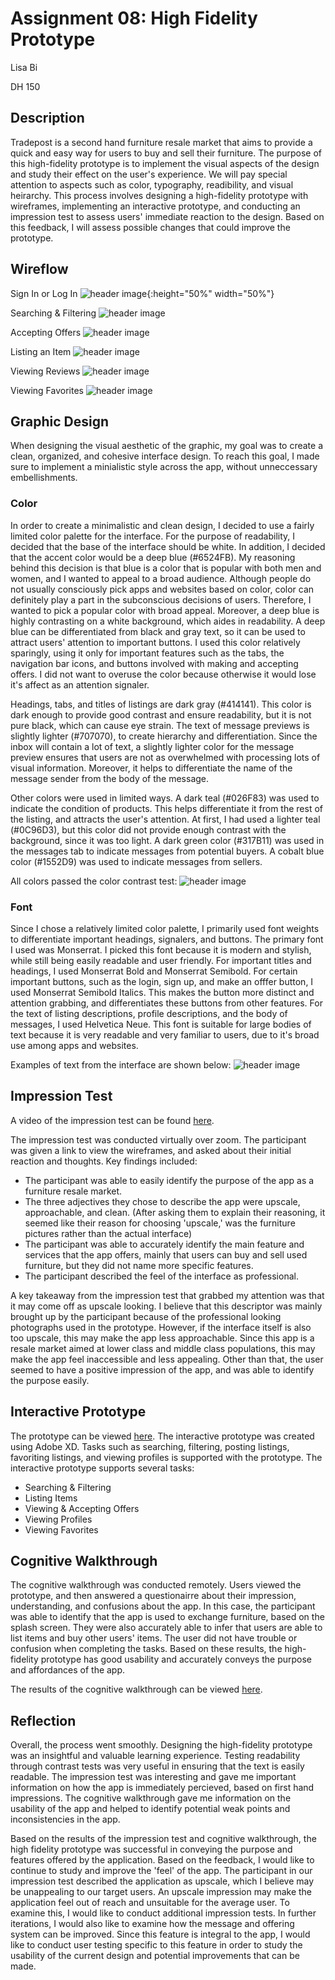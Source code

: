 # Assignment 08: High Fidelity Prototype

Lisa Bi 

DH 150

## Description
Tradepost is a second hand furniture resale market that aims to provide a quick and easy way for users to buy and sell their furniture. The purpose of this high-fidelity prototype is to implement the visual aspects of the design and study their effect on the user's experience. We will pay special attention to aspects such as color, typography, readibility, and visual heirarchy. This process involves designing a high-fidelity prototype with wireframes, implementing an interactive prototype, and conducting an impression test to assess users' immediate reaction to the design. Based on this feedback, I will assess possible changes that could improve the prototype.

## Wireflow

Sign In or Log In
![header image](https://github.com/lisabi-ux/Heuristic-Evaluation/blob/main/hifiwire1.png){:height="50%" width="50%"}

Searching & Filtering
![header image](https://github.com/lisabi-ux/Heuristic-Evaluation/blob/main/hifiwire2.png)

Accepting Offers
![header image](https://github.com/lisabi-ux/Heuristic-Evaluation/blob/main/hifiwire3.png)

Listing an Item
![header image](https://github.com/lisabi-ux/Heuristic-Evaluation/blob/main/hifiwire4.png)

Viewing Reviews
![header image](https://github.com/lisabi-ux/Heuristic-Evaluation/blob/main/hifiwire5.png)

Viewing Favorites
![header image](https://github.com/lisabi-ux/Heuristic-Evaluation/blob/main/hifiwire6.png)


## Graphic Design
When designing the visual aesthetic of the graphic, my goal was to create a clean, organized, and cohesive interface design. To reach this goal, I made sure to implement a minialistic style across the app, without unneccessary embellishments. 

### Color
In order to create a minimalistic and clean design, I decided to use a fairly limited color palette for the interface. For the purpose of readability, I decided that the base of the interface should be white. In addition, I decided that the accent color would be a deep blue (#6524FB). My reasoning behind this decision is that blue is a color that is popular with both men and women, and I wanted to appeal to a broad audience. Although people do not usually consciously pick apps and websites based on color, color can definitely play a part in the subconscious decisions of users. Therefore, I wanted to pick a popular color with broad appeal. Moreover, a deep blue is highly contrasting on a white background, which aides in readability. A deep blue can be differentiated from black and gray text, so it can be used to attract users' attention to important buttons. I used this color relatively sparingly, using it only for important features such as the tabs, the navigation bar icons, and buttons involved with making and accepting offers. I did not want to overuse the color because otherwise it would lose it's affect as an attention signaler. 

Headings, tabs, and titles of listings are dark gray (#414141). This color is dark enough to provide good contrast and ensure readability, but it is not pure black, which can cause eye strain. The text of message previews is slightly lighter (#707070), to create hierarchy and differentiation. Since the inbox will contain a lot of text, a slightly lighter color for the message preview ensures that users are not as overwhelmed with processing lots of visual information. Moreover, it helps to differentiate the name of the message sender from the body of the message. 

Other colors were used in limited ways. A dark teal (#026F83) was used to indicate the condition of products. This helps differentiate it from the rest of the listing, and attracts the user's attention. At first, I had used a lighter teal (#0C96D3), but this color did not provide enough contrast with the background, since it was too light. A dark green color (#317B11) was used in the messages tab to indicate messages from potential buyers. A cobalt blue color (#1552D9) was used to indicate messages from sellers.

All colors passed the color contrast test:
![header image](https://github.com/lisabi-ux/Heuristic-Evaluation/blob/main/contrasttest.png)

### Font 

Since I chose a relatively limited color palette, I primarily used font weights to differentiate important headings, signalers, and buttons. The primary font I used was Monserrat. I picked this font because it is modern and stylish, while still being easily readable and user friendly. For important titles and headings, I used Monserrat Bold and Monserrat Semibold. For certain important buttons, such as the login, sign up, and make an offfer button, I used Monserrat Semibold Italics. This makes the button more distinct and attention grabbing, and differentiates these buttons from other features. For the text of listing descriptions, profile descriptions, and the body of messages, I used Helvetica Neue. This font is suitable for large bodies of text because it is very readable and very familiar to users, due to it's broad use among apps and websites. 

Examples of text from the interface are shown below:
![header image](https://github.com/lisabi-ux/Heuristic-Evaluation/blob/main/fontsamples.png)

## Impression Test
A video of the impression test can be found [here](https://youtu.be/ahjpU1JBLEw).

The impression test was conducted virtually over zoom. The participant was given a link to view the wireframes, and asked about their initial reaction and thoughts. Key findings included:
* The participant was able to easily identify the purpose of the app as a furniture resale market.
* The three adjectives they chose to describe the app were upscale, approachable, and clean. (After asking them to explain their reasoning, it seemed like their reason for choosing 'upscale,' was the furniture pictures rather than the actual interface)
* The participant was able to accurately identify the main feature and services that the app offers, mainly that users can buy and sell used furniture, but they did not name more specific features.
* The participant described the feel of the interface as professional.

A key takeaway from the impression test that grabbed my attention was that it may come off as upscale looking. I believe that this descriptor was mainly brought up by the participant because of the professional looking photographs used in the prototype. However, if the interface itself is also too upscale, this may make the app less approachable. Since this app is a resale market aimed at lower class and middle class populations, this may make the app feel inaccessible and less appealing. Other than that, the user seemed to have a positive impression of the app, and was able to identify the purpose easily.

## Interactive Prototype

The prototype can be viewed [here](https://xd.adobe.com/view/fe671d1e-871f-4a37-ba05-65c8395acb69-ab34/).
The interactive prototype was created using Adobe XD. Tasks such as searching, filtering, posting listings, favoriting listings, and viewing profiles is supported with the prototype. The interactive prototype supports several tasks:

* Searching & Filtering
* Listing Items
* Viewing & Accepting Offers
* Viewing Profiles
* Viewing Favorites

## Cognitive Walkthrough

The cognitive walkthrough was conducted remotely. Users viewed the prototype, and then answered a questionairre about their impression, understanding, and confusions about the app. In this case, the participant was able to identify that the app is used to exchange furniture, based on the splash screen. They were also accurately able to infer that users are able to list items and buy other users' items. The user did not have trouble or confusion when completing the tasks. Based on these results, the high-fidelity prototype has good usability and accurately conveys the purpose and affordances of the app. 

The results of the cognitive walkthrough can be viewed [here](https://docs.google.com/document/d/1CczkDfdihYl4FNvXsWe01qWSystnx5YN4cFVX5B1u_o/edit).

## Reflection
Overall, the process went smoothly. Designing the high-fidelity prototype was an insightful and valuable learning experience. Testing readability through contrast tests was very useful in ensuring that the text is easily readable. The impression test was interesting and gave me important information on how the app is immediately percieved, based on first hand impressions. The cognitive walkthrough gave me information on the usability of the app and helped to identify potential weak points and inconsistencies in the app.

Based on the results of the impression test and cognitive walkthrough, the high fidelity prototype was successful in conveying the purpose and features offered by the application. Based on the feedback, I would like to continue to study and improve the 'feel' of the app. The participant in our impression test described the application as upscale, which I believe may be unappealing to our target users. An upscale impression may make the application feel out of reach and unsuitable for the average user. To examine this, I would like to conduct additional impression tests. In further iterations, I would also like to examine how the message and offering system can be improved. Since this feature is integral to the app, I would like to conduct user testing specific to this feature in order to study the usability of the current design and potential improvements that can be made.



